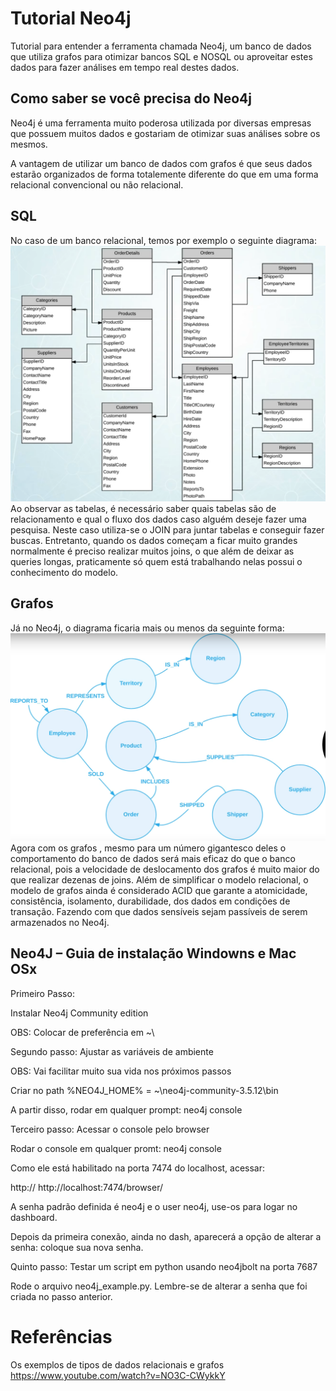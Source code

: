 # Tutorial Neo4j

Tutorial para entender a ferramenta chamada Neo4j, um banco de dados que utiliza grafos para otimizar bancos SQL e NOSQL ou aproveitar estes dados para fazer análises em tempo real destes dados.

## Como saber se você precisa do Neo4j

Neo4j é uma ferramenta muito poderosa utilizada por diversas empresas que possuem muitos dados e gostariam de otimizar suas análises sobre os mesmos.

A vantagem de utilizar um banco de dados com grafos é que seus dados estarão organizados de forma totalemente diferente do que em uma forma relacional convencional ou não relacional.

## SQL

No caso de um banco relacional, temos por exemplo o seguinte diagrama: 
![](relational.png)
Ao observar as tabelas, é necessário saber quais tabelas são de relacionamento e qual o fluxo dos dados caso alguém deseje fazer uma pesquisa. Neste caso utiliza-se o JOIN para juntar tabelas e conseguir fazer buscas. Entretanto, quando os dados começam a ficar muito grandes normalmente é preciso realizar muitos joins, o que além de deixar as queries longas, praticamente só quem está trabalhando nelas possui o conhecimento do modelo. 

## Grafos

Já no Neo4j, o diagrama ficaria mais ou menos da seguinte forma:
![](dbgraph.png)
Agora com os grafos , mesmo para um número gigantesco deles o comportamento do banco de dados será mais eficaz do que o banco relacional, pois a velocidade de deslocamento dos grafos é muito maior do que realizar dezenas de joins. 
Além de simplificar o modelo relacional, o modelo de grafos ainda é considerado ACID que garante a atomicidade, consistência, isolamento, durabilidade, dos dados em condições de transação.  Fazendo com que dados sensíveis sejam passíveis de serem armazenados no Neo4j. 

## Neo4J – Guia de instalação Windowns e Mac OSx

Primeiro Passo:

Instalar Neo4j Community edition 

OBS: Colocar de preferência em ~\ 

Segundo passo: Ajustar as variáveis de ambiente 

OBS: Vai facilitar muito sua vida nos próximos passos 

Criar no path %NEO4J_HOME% = ~\neo4j-community-3.5.12\bin 

A partir disso, rodar em qualquer prompt: neo4j console 

Terceiro passo: Acessar o console pelo browser 

Rodar o console em qualquer promt: neo4j console 

Como ele está habilitado na porta 7474 do localhost, acessar: 

http:// http://localhost:7474/browser/ 

A senha padrão definida é neo4j e o user neo4j, use-os para logar no dashboard. 

Depois da primeira conexão, ainda no dash, aparecerá a opção de alterar a senha: coloque sua nova senha. 

Quinto passo: Testar um script em python usando neo4jbolt na porta 7687 

Rode o arquivo neo4j_example.py. Lembre-se de alterar a senha que foi criada no passo anterior. 









# Referências

  Os exemplos de tipos de dados relacionais e grafos
https://www.youtube.com/watch?v=NO3C-CWykkY 
